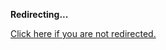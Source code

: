 <!DOCTYPE html>
<html>
<head>
<title>Redirecting...</title>
<link rel="canonical" href="http://home.jle0.com:4111/entry/shake-task-automation-and-scripting-in-haskell.html.md"/>
<meta http-equiv="content-type" content="text/html; charset=utf-8" />
<script>
(function(i,s,o,g,r,a,m){i['GoogleAnalyticsObject']=r;i[r]=i[r]||function(){
(i[r].q=i[r].q||[]).push(arguments)},i[r].l=1*new Date();a=s.createElement(o),
m=s.getElementsByTagName(o)[0];a.async=1;a.src=g;m.parentNode.insertBefore(a,m)
})(window,document,'script','//www.google-analytics.com/analytics.js','ga');
ga('create', { trackingId: 'UA-443711-7', cookieDomain: 'jle0.com', redirect: 'http://home.jle0.com:4111/entry/shake-task-automation-and-scripting-in-haskell.html.md'});
ga('send', { hitType: 'pageview', hitCallback: function() { document.location.href = 'http://home.jle0.com:4111/entry/shake-task-automation-and-scripting-in-haskell.html.md'; } });
</script>
</head>
<body>
  <p><strong>Redirecting...</strong></p>
  <p><a href='http://home.jle0.com:4111/entry/shake-task-automation-and-scripting-in-haskell.html.md'>Click here if you are not redirected.</a></p>
  <script>
    setTimeout(function() { document.location.href = 'http://home.jle0.com:4111/entry/shake-task-automation-and-scripting-in-haskell.html.md'; }, 1000);
  </script>
</body>
</html>
